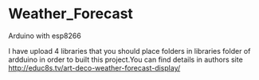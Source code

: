 # Weather_Forecast
Arduino with esp8266

I have upload 4 libraries that you should place folders in libraries folder of ardduino in order to built this project.You can find details in authors site http://educ8s.tv/art-deco-weather-forecast-display/
